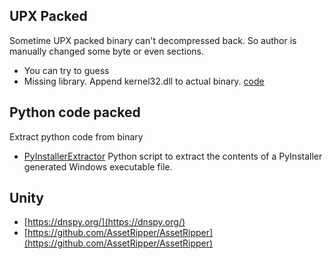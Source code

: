 ## UPX Packed

Sometime UPX packed binary can't decompressed back. So author is manually changed some byte or even sections.

- You can try to guess
- Missing library. Append kernel32.dll to actual binary. [code](https://github.com/ByamB4/CCC/blob/master/Reverse%20Engineering/exe/src/append-kernel32.py)

## Python code packed

Extract python code from binary

- [PyInstallerExtractor](https://github.com/extremecoders-re/pyinstxtractor) Python script to extract the contents of a PyInstaller generated Windows executable file.


## Unity

- [https://dnspy.org/](https://dnspy.org/)
- [https://github.com/AssetRipper/AssetRipper](https://github.com/AssetRipper/AssetRipper)
